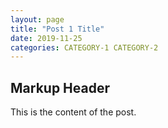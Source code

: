 ```yaml
---
layout: page
title: "Post 1 Title"
date: 2019-11-25
categories: CATEGORY-1 CATEGORY-2
---
```

## Markup Header
This is the content of the post.
